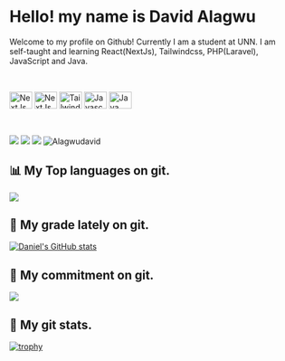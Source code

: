 # Hello! my name is David Alagwu

Welcome to my profile on Github! Currently I am a student at UNN.
I am self-taught and learning React(NextJs), Tailwindcss, PHP(Laravel), JavaScript and Java.

##

<div style="display: inline_block"><br>
  <img align="center" alt="NextJs icon" height="30" width="40" src="https://cdn.jsdelivr.net/gh/devicons/devicon@latest/icons/nextjs/nextjs-original.svg">
  <img align="center" alt="NextJs icon" height="30" width="40" src="https://cdn.jsdelivr.net/gh/devicons/devicon@latest/icons/laravel/laravel-original.svg">
  <img align="center" alt="Tailwindcss Icon" height="30" width="40" src="https://cdn.jsdelivr.net/gh/devicons/devicon@latest/icons/tailwindcss/tailwindcss-original.svg">
  <img align="center" alt="Javascript Icon" height="30" width="40" src="https://cdn.jsdelivr.net/gh/devicons/devicon@latest/icons/javascript/javascript-plain.svg">
  <img align="center" alt ="Java Icon" height="30" width="40" src="https://cdn.jsdelivr.net/gh/devicons/devicon@latest/icons/java/java-original.svg">
</div>

##

<div style="display: inline_block"><br>
  <a href="https://www.instagram.com/a.daviddivad/" target="_blank"><img src="https://img.shields.io/badge/-Instagram-%23E4405F?style=for-the-badge&logo=instagram&logoColor=white" target="_blank"></a>
  <a href="https://www.linkedin.com/in/davidalagwu" target="_blank"><img src="https://img.shields.io/badge/-LinkedIn-%230077B5?style=for-the-badge&logo=linkedin&logoColor=white" target="_blank"></a> 
  <a href = "mailto:alagwudavid@gmail.com"><img src="https://img.shields.io/badge/-Gmail-%23FF004F?style=for-the-badge&logo=gmail&logoColor=white" target="_blank"></a>
  <span> <img src="https://komarev.com/ghpvc/?username=Alagwudavid&label=Profile%20views&color=6805D3&style=for-the-badge&abbreviated=true" alt="Alagwudavid" /></span>
</div>

##

<div style="display: inline_block">
  <h3 style="display:;"></h3>
</div>


##

## 📊 My Top languages on git.
<a href="http://www.github.com/Alagwudavid"><img src="https://github-readme-stats.vercel.app/api/top-langs/?username=Alagwudavid&theme=vision-friendly-merko&layout=compact&hide_border=true&title_color=0891b2&text_color=ffffff&icon_color=0891b2&bg_color=1c1917" /></a>

## 🦴 My grade lately on git.
<a href="http://www.github.com/Alagwudavid"><img src="https://github-readme-stats.vercel.app/api?username=Alagwudavid&show_icons=true&hide=&count_private=true&title_color=0891b2&text_color=ffffff&icon_color=0891b2&bg_color=1c1917&hide_border=true&show_icons=true" alt="Daniel's GitHub stats" /></a>

## 📖 My commitment on git.
<a href="http://www.github.com/Alagwudavid"><img src="https://github-readme-streak-stats.herokuapp.com/?user=Alagwudavid&background=1c1917&ring=0891b2&fire=0891b2&currStreakNum=ffffff&currStreakLabel=0891b2&sideNums=ffffff&sideLabels=ffffff&dates=ffffff&hide_border=true" /></a>

## 🥇 My git stats.
[![trophy](https://github-profile-trophy.vercel.app/?username=alagwudavid&theme=darkhub)](#)
